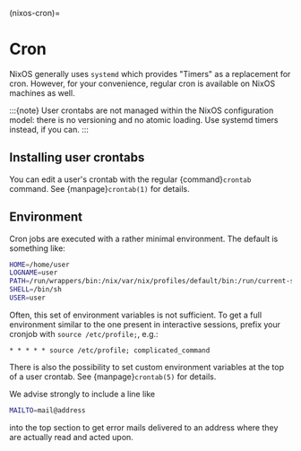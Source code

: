 (nixos-cron)=

# Cron

NixOS generally uses `systemd` which provides "Timers" as a replacement for
cron. However, for your convenience, regular cron is available on NixOS
machines as well.

:::{note}
User crontabs are not managed within the NixOS
configuration model: there is no versioning and no atomic loading.
Use systemd timers instead, if you can.
:::

## Installing user crontabs

You can edit a user's crontab with the regular {command}`crontab` command. See
{manpage}`crontab(1)` for details.

## Environment

Cron jobs are executed with a rather minimal environment. The default is
something like:

```sh
HOME=/home/user
LOGNAME=user
PATH=/run/wrappers/bin:/nix/var/nix/profiles/default/bin:/run/current-system/sw/bin:/usr/bin:/bin
SHELL=/bin/sh
USER=user
```

Often, this set of environment variables is not sufficient. To get a full
environment similar to the one present in interactive sessions, prefix your
cronjob with `source /etc/profile;`, e.g.:

```
* * * * * source /etc/profile; complicated_command
```

There is also the possibility to set custom environment variables at the top of
a user crontab. See {manpage}`crontab(5)` for details.

We advise strongly to include a line like

```sh
MAILTO=mail@address
```

into the top section to get error mails delivered to an address where they are
actually read and acted upon.

